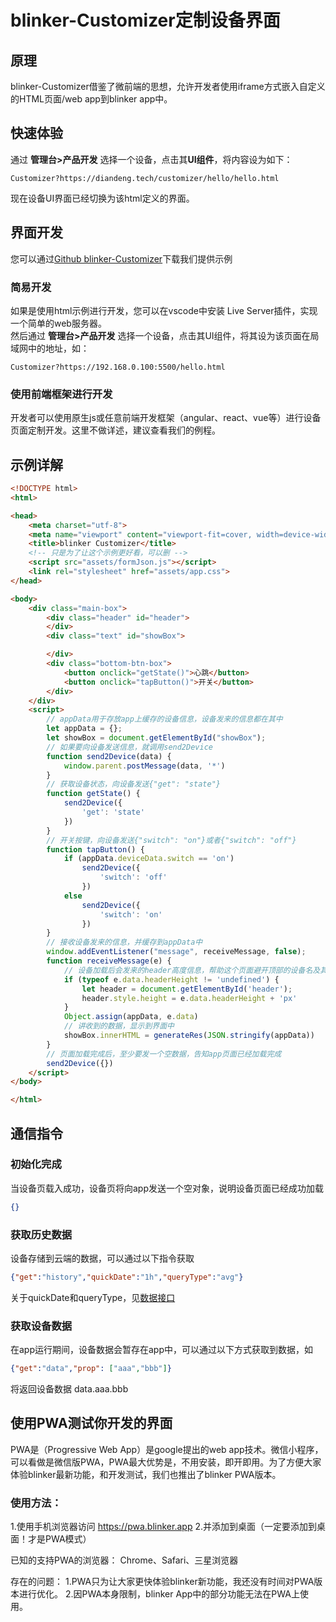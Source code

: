 # blinker-Customizer定制设备界面  

## 原理

blinker-Customizer借鉴了微前端的思想，允许开发者使用iframe方式嵌入自定义的HTML页面/web app到blinker app中。

## 快速体验  

通过 **管理台>产品开发** 选择一个设备，点击其**UI组件**，将内容设为如下：

``` 
Customizer?https://diandeng.tech/customizer/hello/hello.html
```

现在设备UI界面已经切换为该html定义的界面。  

## 界面开发

您可以通过[Github blinker-Customizer](https://github.com/blinker-iot/blinker-customizer)下载我们提供示例  

### 简易开发

如果是使用html示例进行开发，您可以在vscode中安装 Live Server插件，实现一个简单的web服务器。  
然后通过 **管理台>产品开发** 选择一个设备，点击其UI组件，将其设为该页面在局域网中的地址，如：
``` 
Customizer?https://192.168.0.100:5500/hello.html
```

### 使用前端框架进行开发
开发者可以使用原生js或任意前端开发框架（angular、react、vue等）进行设备页面定制开发。这里不做详述，建议查看我们的例程。

## 示例详解  

``` html
<!DOCTYPE html>
<html>

<head>
    <meta charset="utf-8">
    <meta name="viewport" content="viewport-fit=cover, width=device-width, initial-scale=1.0, minimum-scale=1.0, maximum-scale=1.0, user-scalable=no" />
    <title>blinker Customizer</title>
    <!-- 只是为了让这个示例更好看，可以删 -->
    <script src="assets/formJson.js"></script>
    <link rel="stylesheet" href="assets/app.css">
</head>

<body>
    <div class="main-box">
        <div class="header" id="header">
        </div>
        <div class="text" id="showBox">

        </div>
        <div class="bottom-btn-box">
            <button onclick="getState()">心跳</button>
            <button onclick="tapButton()">开关</button>
        </div>
    </div>
    <script>
        // appData用于存放app上缓存的设备信息，设备发来的信息都在其中
        let appData = {};
        let showBox = document.getElementById("showBox");
        // 如果要向设备发送信息，就调用send2Device
        function send2Device(data) {
            window.parent.postMessage(data, '*')
        }
        // 获取设备状态，向设备发送{"get": "state"}
        function getState() {
            send2Device({
                'get': 'state'
            })
        }
        // 开关按键，向设备发送{"switch": "on"}或者{"switch": "off"}
        function tapButton() {
            if (appData.deviceData.switch == 'on')
                send2Device({
                    'switch': 'off'
                })
            else
                send2Device({
                    'switch': 'on'
                })
        }
        // 接收设备发来的信息，并缓存到appData中
        window.addEventListener("message", receiveMessage, false);
        function receiveMessage(e) {
            // 设备加载后会发来的header高度信息，帮助这个页面避开顶部的设备名及其他按键。
            if (typeof e.data.headerHeight != 'undefined') {
                let header = document.getElementById('header');
                header.style.height = e.data.headerHeight + 'px'
            }
            Object.assign(appData, e.data)
            // 讲收到的数据，显示到界面中
            showBox.innerHTML = generateRes(JSON.stringify(appData))
        }
        // 页面加载完成后，至少要发一个空数据，告知app页面已经加载完成
        send2Device({})
    </script>
</body>

</html>
```

## 通信指令  
### 初始化完成  
当设备页载入成功，设备页将向app发送一个空对象，说明设备页面已经成功加载
```json
{}
```

### 获取历史数据  
设备存储到云端的数据，可以通过以下指令获取
```json
{"get":"history","quickDate":"1h","queryType":"avg"}
```  
关于quickDate和queryType，见[数据接口](https://diandeng.tech/doc/storage-api)

### 获取设备数据
在app运行期间，设备数据会暂存在app中，可以通过以下方式获取到数据，如
```json
{"get":"data","prop": ["aaa","bbb"]}
```
将返回设备数据 data.aaa.bbb

## 使用PWA测试你开发的界面  
PWA是（Progressive Web App）是google提出的web app技术。微信小程序，可以看做是微信版PWA，PWA最大优势是，不用安装，即开即用。为了方便大家体验blinker最新功能，和开发测试，我们也推出了blinker PWA版本。

### 使用方法：
1.使用手机浏览器访问  https://pwa.blinker.app
2.并添加到桌面（一定要添加到桌面！才是PWA模式）

已知的支持PWA的浏览器：
Chrome、Safari、三星浏览器

存在的问题：
1.PWA只为让大家更快体验blinker新功能，我还没有时间对PWA版本进行优化。
2.因PWA本身限制，blinker App中的部分功能无法在PWA上使用。
